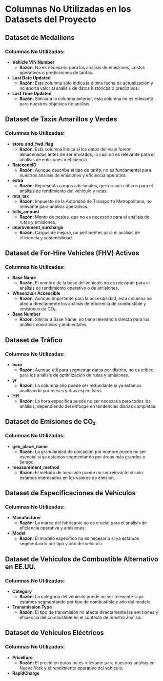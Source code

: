 # Columnas No Utilizadas en los Datasets del Proyecto

## Dataset de Medallions
### Columnas No Utilizadas:
- **Vehicle VIN Number**
  - **Razón**: No es necesario para los análisis de emisiones, costos operativos o predicciones de tarifas.
- **Last Date Updated**
  - **Razón**: Esta columna solo indica la última fecha de actualización y no aporta valor al análisis de datos históricos o predictivos.
- **Last Time Updated**
  - **Razón**: Similar a la columna anterior, esta columna no es relevante para nuestros objetivos de análisis.

## Dataset de Taxis Amarillos y Verdes
### Columnas No Utilizadas:
- **store_and_fwd_flag**
  - **Razón**: Esta columna indica si los datos del viaje fueron almacenados antes de ser enviados, lo cual no es relevante para el análisis de emisiones o eficiencia.
- **RatecodeID**
  - **Razón**: Aunque describe el tipo de tarifa, no es fundamental para nuestros análisis de emisiones y eficiencia operativa.
- **extra**
  - **Razón**: Representa cargos adicionales, que no son críticos para el análisis de rendimiento del vehículo y rutas.
- **mta_tax**
  - **Razón**: Impuesto de la Autoridad de Transporte Metropolitano, no relevante para análisis operativos.
- **tolls_amount**
  - **Razón**: Monto de peajes, que no es necesario para el análisis de rutas y emisiones.
- **improvement_surcharge**
  - **Razón**: Cargos de mejora, no pertinentes para el análisis de eficiencia y sostenibilidad.

## Dataset de For-Hire Vehicles (FHV) Activos
### Columnas No Utilizadas:
- **Base Name**
  - **Razón**: El nombre de la base del vehículo no es relevante para el análisis de rendimiento operativo o de emisiones.
- **Wheelchair Accessible**
  - **Razón**: Aunque importante para la accesibilidad, esta columna no afecta directamente los análisis de eficiencia de combustible y emisiones de CO₂.
- **Base Number**
  - **Razón**: Similar a Base Name, no tiene relevancia directa para los análisis operativos y ambientales.

## Dataset de Tráfico
### Columnas No Utilizadas:
- **boro**
  - **Razón**: Aunque útil para segmentar datos por distrito, no es crítico para los análisis de optimización de rutas y emisiones.
- **yr**
  - **Razón**: La columna año puede ser redundante si ya estamos analizando por meses y días específicos.
- **HH**
  - **Razón**: La hora específica puede no ser necesaria para todos los análisis, dependiendo del enfoque en tendencias diarias completas.

## Dataset de Emisiones de CO₂
### Columnas No Utilizadas:
- **geo_place_name**
  - **Razón**: La granularidad de ubicación por nombre puede no ser esencial si ya estamos segmentando por áreas más grandes o tiempo.
- **measurement_method**
  - **Razón**: El método de medición puede no ser relevante si solo estamos interesados en los valores de emisión.

## Dataset de Especificaciones de Vehículos
### Columnas No Utilizadas:
- **Manufacturer**
  - **Razón**: La marca del fabricante no es crucial para el análisis de eficiencia operativa y emisiones.
- **Model**
  - **Razón**: El modelo específico no es necesario si ya estamos segmentando por tipo y año del vehículo.

## Dataset de Vehículos de Combustible Alternativo en EE.UU.
### Columnas No Utilizadas:
- **Category**
  - **Razón**: La categoría del vehículo puede no ser relevante si ya estamos segmentando por tipo de combustible y año del modelo.
- **Transmission Type**
  - **Razón**: El tipo de transmisión no afecta directamente las emisiones y eficiencia del combustible en el contexto de nuestro análisis.

## Dataset de Vehículos Eléctricos
### Columnas No Utilizadas:
- **PriceEuro**
  - **Razón**: El precio en euros no es relevante para nuestros análisis en Nueva York y el rendimiento operativo del vehículo.
- **RapidCharge**
